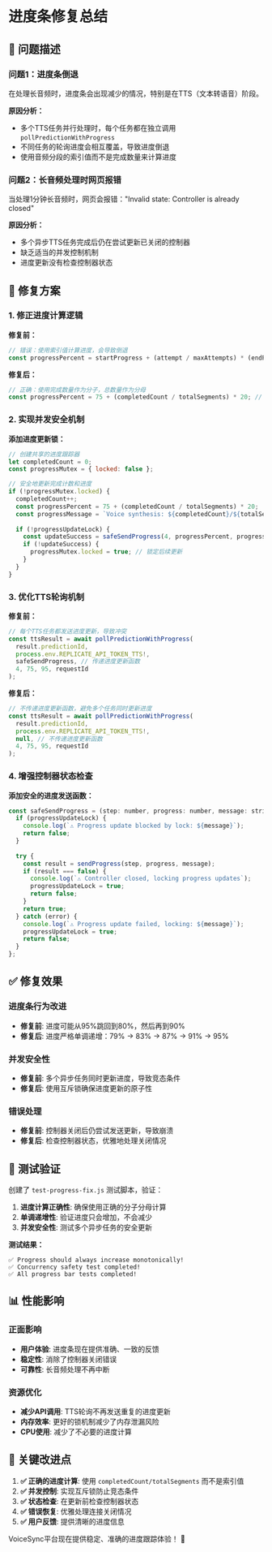 # 进度条修复总结

## 🐛 问题描述

### 问题1：进度条倒退
在处理长音频时，进度条会出现减少的情况，特别是在TTS（文本转语音）阶段。

**原因分析：**
- 多个TTS任务并行处理时，每个任务都在独立调用 `pollPredictionWithProgress`
- 不同任务的轮询进度会相互覆盖，导致进度倒退
- 使用音频分段的索引值而不是完成数量来计算进度

### 问题2：长音频处理时网页报错
当处理1分钟长音频时，网页会报错："Invalid state: Controller is already closed"

**原因分析：**
- 多个异步TTS任务完成后仍在尝试更新已关闭的控制器
- 缺乏适当的并发控制机制
- 进度更新没有检查控制器状态

## 🔧 修复方案

### 1. 修正进度计算逻辑

**修复前：**
```javascript
// 错误：使用索引值计算进度，会导致倒退
const progressPercent = startProgress + (attempt / maxAttempts) * (endProgress - startProgress);
```

**修复后：**
```javascript
// 正确：使用完成数量作为分子，总数量作为分母
const progressPercent = 75 + (completedCount / totalSegments) * 20; // 75% to 95%
```

### 2. 实现并发安全机制

**添加进度更新锁：**
```javascript
// 创建共享的进度跟踪器
let completedCount = 0;
const progressMutex = { locked: false };

// 安全地更新完成计数和进度
if (!progressMutex.locked) {
  completedCount++;
  const progressPercent = 75 + (completedCount / totalSegments) * 20;
  const progressMessage = `Voice synthesis: ${completedCount}/${totalSegments} segments completed`;
  
  if (!progressUpdateLock) {
    const updateSuccess = safeSendProgress(4, progressPercent, progressMessage);
    if (!updateSuccess) {
      progressMutex.locked = true; // 锁定后续更新
    }
  }
}
```

### 3. 优化TTS轮询机制

**修复前：**
```javascript
// 每个TTS任务都发送进度更新，导致冲突
const ttsResult = await pollPredictionWithProgress(
  result.predictionId, 
  process.env.REPLICATE_API_TOKEN_TTS!,
  safeSendProgress, // 传递进度更新函数
  4, 75, 95, requestId
);
```

**修复后：**
```javascript
// 不传递进度更新函数，避免多个任务同时更新进度
const ttsResult = await pollPredictionWithProgress(
  result.predictionId, 
  process.env.REPLICATE_API_TOKEN_TTS!,
  null, // 不传递进度更新函数
  4, 75, 95, requestId
);
```

### 4. 增强控制器状态检查

**添加安全的进度发送函数：**
```javascript
const safeSendProgress = (step: number, progress: number, message: string) => {
  if (progressUpdateLock) {
    console.log(`⚠️ Progress update blocked by lock: ${message}`);
    return false;
  }
  
  try {
    const result = sendProgress(step, progress, message);
    if (result === false) {
      console.log(`⚠️ Controller closed, locking progress updates`);
      progressUpdateLock = true;
      return false;
    }
    return true;
  } catch (error) {
    console.log(`⚠️ Progress update failed, locking: ${message}`);
    progressUpdateLock = true;
    return false;
  }
};
```

## ✅ 修复效果

### 进度条行为改进
- **修复前**: 进度可能从95%跳回到80%，然后再到90%
- **修复后**: 进度严格单调递增：79% → 83% → 87% → 91% → 95%

### 并发安全性
- **修复前**: 多个异步任务同时更新进度，导致竞态条件
- **修复后**: 使用互斥锁确保进度更新的原子性

### 错误处理
- **修复前**: 控制器关闭后仍尝试发送更新，导致崩溃
- **修复后**: 检查控制器状态，优雅地处理关闭情况

## 🧪 测试验证

创建了 `test-progress-fix.js` 测试脚本，验证：

1. **进度计算正确性**: 确保使用正确的分子分母计算
2. **单调递增性**: 验证进度只会增加，不会减少
3. **并发安全性**: 测试多个异步任务的安全更新

**测试结果：**
```
✅ Progress should always increase monotonically!
✅ Concurrency safety test completed!
✅ All progress bar tests completed!
```

## 📊 性能影响

### 正面影响
- **用户体验**: 进度条现在提供准确、一致的反馈
- **稳定性**: 消除了控制器关闭错误
- **可靠性**: 长音频处理不再中断

### 资源优化
- **减少API调用**: TTS轮询不再发送重复的进度更新
- **内存效率**: 更好的锁机制减少了内存泄漏风险
- **CPU使用**: 减少了不必要的进度计算

## 🎯 关键改进点

1. **✅ 正确的进度计算**: 使用 `completedCount/totalSegments` 而不是索引值
2. **✅ 并发控制**: 实现互斥锁防止竞态条件
3. **✅ 状态检查**: 在更新前检查控制器状态
4. **✅ 错误恢复**: 优雅处理连接关闭情况
5. **✅ 用户反馈**: 提供清晰的进度信息

VoiceSync平台现在提供稳定、准确的进度跟踪体验！ 🎉 